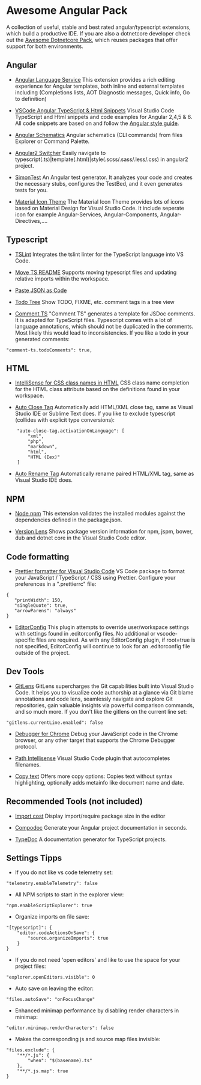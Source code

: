# Awesome Angular Pack

A collection of useful, stable and best rated angular/typescript extensions, which build a productive IDE. If you are also a dotnetcore developer check out the [Awesome Dotnetcore Pack](https://marketplace.visualstudio.com/items?itemName=salbert.awesome-dotnetcore-pack), which reuses packages that offer support for both environments.

## Angular

* [Angular Language Service](https://marketplace.visualstudio.com/items?itemName=Angular.ng-template)
  This extension provides a rich editing experience for Angular templates, both inline and external templates including (Completions lists, AOT Diagnostic messages, Quick info, Go to definition)

* [VSCode Angular TypeScript & Html Snippets](https://marketplace.visualstudio.com/items?itemName=Mikael.Angular-BeastCode)
  Visual Studio Code TypeScript and Html snippets and code examples for Angular 2,4,5 & 6. All code snippets are based on and follow the [Angular style guide](https://angular.io/docs/ts/latest/guide/style-guide.html).

* [Angular Schematics](https://marketplace.visualstudio.com/items?itemName=cyrilletuzi.angular-schematics)
  Angular schematics (CLI commands) from files Explorer or Command Palette.

* [Angular2 Switcher](https://marketplace.visualstudio.com/items?itemName=infinity1207.angular2-switcher)
  Easily navigate to typescript(.ts)|template(.html)|style(.scss/.sass/.less/.css) in angular2 project.

* [SimonTest](https://marketplace.visualstudio.com/items?itemName=SimonTest.simontest)
  An Angular test generator. It analyzes your code and creates the necessary stubs, configures the TestBed, and it even generates tests for you.

* [Material Icon Theme](https://marketplace.visualstudio.com/items?itemName=PKief.material-icon-theme)
  The Material Icon Theme provides lots of icons based on Material Design for Visual Studio Code. It include seperate icon for example Angular-Services, Angular-Components, Angular-Directives,....

## Typescript

* [TSLint](https://marketplace.visualstudio.com/items?itemName=eg2.tslint)
  Integrates the tslint linter for the TypeScript language into VS Code.

* [Move TS README](https://marketplace.visualstudio.com/items?itemName=stringham.move-ts)
  Supports moving typescript files and updating relative imports within the workspace.

* [Paste JSON as Code](https://marketplace.visualstudio.com/items?itemName=quicktype.quicktype)

* [Todo Tree](https://marketplace.visualstudio.com/items?itemName=Gruntfuggly.todo-tree)
  Show TODO, FIXME, etc. comment tags in a tree view

* [Comment TS](https://marketplace.visualstudio.com/items?itemName=salbert.comment-ts)
  "Comment TS" generates a template for JSDoc comments. It is adapted for TypeScript files. Typescript comes with a lot of language annotations, which should not be duplicated in the comments. Most likely this would lead to inconsistencies. If you like a todo in your generated comments:

```
"comment-ts.todoComments": true,
```

## HTML

* [IntelliSense for CSS class names in HTML](https://marketplace.visualstudio.com/items?itemName=Zignd.html-css-class-completion)
  CSS class name completion for the HTML class attribute based on the definitions found in your workspace.
  
* [Auto Close Tag](https://marketplace.visualstudio.com/items?itemName=formulahendry.auto-close-tag)
  Automatically add HTML/XML close tag, same as Visual Studio IDE or Sublime Text does.
  If you like to exclude typescript (collides with explicit type conversions):

```
    "auto-close-tag.activationOnLanguage": [
        "xml",
        "php",
        "markdown",
        "html",
        "HTML (Eex)"
    ]
```

* [Auto Rename Tag](https://marketplace.visualstudio.com/items?itemName=formulahendry.auto-rename-tag)
  Automatically rename paired HTML/XML tag, same as Visual Studio IDE does.

## NPM

* [Node npm](https://marketplace.visualstudio.com/items?itemName=eg2.vscode-npm-script)
  This extension validates the installed modules against the dependencies defined in the package.json.

* [Version Lens](https://marketplace.visualstudio.com/items?itemName=pflannery.vscode-versionlens)
  Shows package version information for npm, jspm, bower, dub and dotnet core in the Visual Studio Code editor.

## Code formatting

* [Prettier formatter for Visual Studio Code](https://marketplace.visualstudio.com/items?itemName=esbenp.prettier-vscode)
  VS Code package to format your JavaScript / TypeScript / CSS using Prettier. Configure your preferences in a ".prettierrc" file:

```
{
   "printWidth": 150,
   "singleQuote": true,
   "arrowParens": "always"
}
```

* [EditorConfig](https://marketplace.visualstudio.com/items?itemName=EditorConfig.EditorConfig)
  This plugin attempts to override user/workspace settings with settings found in .editorconfig files. No additional or vscode-specific files are required. As with any EditorConfig plugin, if root=true is not specified, EditorConfig will continue to look for an .editorconfig file outside of the project.

## Dev Tools

* [GitLens](https://marketplace.visualstudio.com/items?itemName=eamodio.gitlens)
  GitLens supercharges the Git capabilities built into Visual Studio Code. It helps you to visualize code authorship at a glance via Git blame annotations and code lens, seamlessly navigate and explore Git repositories, gain valuable insights via powerful comparison commands, and so much more. If you don't like the gitlens on the current line set:

```
"gitlens.currentLine.enabled": false
```

* [Debugger for Chrome](https://marketplace.visualstudio.com/items?itemName=msjsdiag.debugger-for-chrome)
  Debug your JavaScript code in the Chrome browser, or any other target that supports the Chrome Debugger protocol.

* [Path Intellisense](https://marketplace.visualstudio.com/items?itemName=christian-kohler.path-intellisense)
  Visual Studio Code plugin that autocompletes filenames.

* [Copy text](https://marketplace.visualstudio.com/items?itemName=salbert.copy-text)
  Offers more copy options: Copies text without syntax highlighting, optionally adds metainfo like document name and date.

## Recommended Tools (not included)

* [Import cost](https://marketplace.visualstudio.com/items?itemName=wix.vscode-import-cost)
  Display import/require package size in the editor

* [Compodoc](https://compodoc.github.io/website/)
  Generate your Angular project documentation in seconds.

* [TypeDoc](http://typedoc.org/guides/installation/)
  A documentation generator for TypeScript projects.

## Settings Tipps

* If you do not like vs code telemetry set:

```
"telemetry.enableTelemetry": false
```

* All NPM scripts to start in the explorer view:

```
"npm.enableScriptExplorer": true
```

* Organize imports on file save:

```
"[typescript]": {
    "editor.codeActionsOnSave": {
        "source.organizeImports": true
    }
}
```

* If you do not need 'open editors' and like to use the space for your project files:

```
"explorer.openEditors.visible": 0
```

* Auto save on leaving the editor:

```
"files.autoSave": "onFocusChange"
```

* Enhanced minimap performance by disabling render characters in minimap:

```
"editor.minimap.renderCharacters": false
```

* Makes the corresponding js and source map files invisible:

```
"files.exclude": {
    "**/*.js": {
        "when": "$(basename).ts"
    },
    "**/*.js.map": true
}
```
